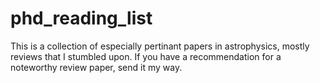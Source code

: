 # phd_reading_list

This is a collection of especially pertinant papers in astrophysics, mostly reviews that I stumbled upon. If you have a recommendation for a noteworthy review paper, send it my way.
